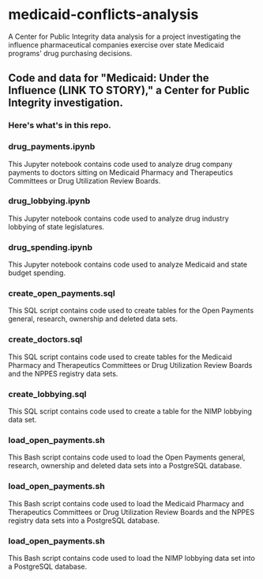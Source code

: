 # medicaid-conflicts-analysis
A Center for Public Integrity data analysis for a project investigating the influence pharmaceutical companies exercise over state Medicaid programs' drug purchasing decisions.

## Code and data for "Medicaid: Under the Influence (LINK TO STORY)," a Center for Public Integrity investigation.

### Here's what's in this repo.
### drug_payments.ipynb
This Jupyter notebook contains code used to analyze drug company payments to doctors sitting on Medicaid Pharmacy and Therapeutics Committees or Drug Utilization Review Boards.

### drug_lobbying.ipynb
This Jupyter notebook contains code used to analyze drug industry lobbying of state legislatures.

### drug_spending.ipynb
This Jupyter notebook contains code used to analyze Medicaid and state budget spending.

### create_open_payments.sql
This SQL script contains code used to create tables for the Open Payments general, research, ownership and deleted data sets.

### create_doctors.sql
This SQL script contains code used to create tables for the Medicaid Pharmacy and Therapeutics Committees or Drug Utilization Review Boards and the NPPES registry data sets.

### create_lobbying.sql
This SQL script contains code used to create a table for the NIMP lobbying data set.

### load_open_payments.sh
This Bash script contains code used to load the Open Payments general, research, ownership and deleted data sets into a PostgreSQL database.

### load_open_payments.sh
This Bash script contains code used to load the Medicaid Pharmacy and Therapeutics Committees or Drug Utilization Review Boards and the NPPES registry data sets into a PostgreSQL database.

### load_open_payments.sh
This Bash script contains code used to load the NIMP lobbying data set into a PostgreSQL database.
